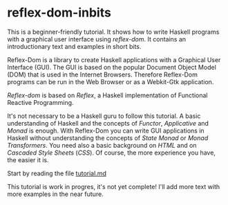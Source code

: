 # reflex-dom-inbits

This is a beginner-friendly tutorial. It shows how to write Haskell programs  with a graphical user interface using *reflex-dom*.
It contains an introductionary text and examples in short bits.

Reflex-Dom is a library to create Haskell applications with a Graphical User Interface (GUI).
The GUI is based on the popular Document Object Model (DOM) that is used in the Internet Browsers.
Therefore Reflex-Dom programs can be run in the Web Browser or as a Webkit-Gtk application. 

*Reflex-dom* is based on *Reflex*, a Haskell implementation of Functional Reactive Programming.

It's not necessary to be a Haskell guru to follow this tutorial. 
A basic understanding of Haskell and the concepts of *Functor*, *Applicative* and *Monad* is enough.
With Reflex-Dom you can write GUI applications in Haskell without understanding the concepts of
*State Monad* or *Monad Transformers*. You need also a basic background on *HTML* and 
on *Cascaded Style Sheets* (*CSS*). Of course, the more experience you have, the easier it is.

Start by reading the file [tutorial.md](tutorial.md)

This tutorial is work in progres, it's not yet complete! I'll add more text with more examples in the near future.
